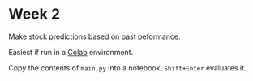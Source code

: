 # Week 2

Make stock predictions based on past peformance.

Easiest if run in a [Colab](https://colab.sandbox.google.com) environment.

Copy the contents of `main.py` into a notebook, `Shift+Enter` evaluates it.
